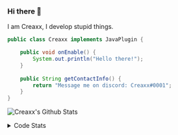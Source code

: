 ### Hi there 👋

I am Creaxx, I develop stupid things. 

```java
public class Creaxx implements JavaPlugin {

    public void onEnable() {
        System.out.println("Hello there!");
    }
    
    public String getContactInfo() {
        return "Message me on discord: Creaxx#0001";
    }
}
```

![Creaxx's Github Stats](https://github-readme-stats.vercel.app/api?username=CreaxxOG&show_icons=true&theme=dark&count_private=true)

<details>
  <summary>Code Stats</summary>

<!--START_SECTION:waka-->
![Code Time](http://img.shields.io/badge/Code%20Time-685%20hrs%2055%20mins-blue)

![Lines of code](https://img.shields.io/badge/From%20Hello%20World%20I%27ve%20Written-11%20Thousand%20lines%20of%20code-blue)

**🐱 My GitHub Data** 

> 🏆 150 Contributions in the Year 2022
 > 
> 📦 402.6 kB Used in GitHub's Storage 
 > 
> 🚫 Not Opted to Hire
 > 
> 📜 2 Public Repositories 
 > 
> 🔑 5 Private Repositories  
 > 
**I'm a Night 🦉** 

```text
🌞 Morning    13 commits     █░░░░░░░░░░░░░░░░░░░░░░░░   7.26% 
🌆 Daytime    48 commits     ██████░░░░░░░░░░░░░░░░░░░   26.82% 
🌃 Evening    112 commits    ███████████████░░░░░░░░░░   62.57% 
🌙 Night      6 commits      ░░░░░░░░░░░░░░░░░░░░░░░░░   3.35%

```
📅 **I'm Most Productive on Monday** 

```text
Monday       32 commits     ████░░░░░░░░░░░░░░░░░░░░░   17.88% 
Tuesday      26 commits     ███░░░░░░░░░░░░░░░░░░░░░░   14.53% 
Wednesday    26 commits     ███░░░░░░░░░░░░░░░░░░░░░░   14.53% 
Thursday     22 commits     ███░░░░░░░░░░░░░░░░░░░░░░   12.29% 
Friday       26 commits     ███░░░░░░░░░░░░░░░░░░░░░░   14.53% 
Saturday     28 commits     ████░░░░░░░░░░░░░░░░░░░░░   15.64% 
Sunday       19 commits     ██░░░░░░░░░░░░░░░░░░░░░░░   10.61%

```


📊 **This Week I Spent My Time On** 

```text
💬 Programming Languages: 
Java                     13 hrs 50 mins      ███████████████████████░░   94.55% 
XML                      25 mins             ░░░░░░░░░░░░░░░░░░░░░░░░░   2.96% 
YAML                     20 mins             ░░░░░░░░░░░░░░░░░░░░░░░░░   2.38% 
Kotlin                   0 secs              ░░░░░░░░░░░░░░░░░░░░░░░░░   0.11% 
TypeScript               0 secs              ░░░░░░░░░░░░░░░░░░░░░░░░░   0.0%

🔥 Editors: 
IntelliJ                 14 hrs 38 mins      █████████████████████████   100.0%

```

**I Mostly Code in Java** 

```text
Java                     5 repos             █████████████████░░░░░░░░   71.43% 
EJS                      1 repo              ███░░░░░░░░░░░░░░░░░░░░░░   14.29% 
Kotlin                   1 repo              ███░░░░░░░░░░░░░░░░░░░░░░   14.29%

```



 Last Updated on 16/06/2022 12:46:21 UTC
<!--END_SECTION:waka-->
</details>
